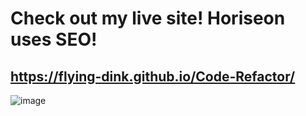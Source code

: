 # Check out my live site!  Horiseon uses SEO!
##  https://flying-dink.github.io/Code-Refactor/
![image](https://user-images.githubusercontent.com/83742550/122506508-79486e00-cfcc-11eb-8578-c46de40b9631.png)
